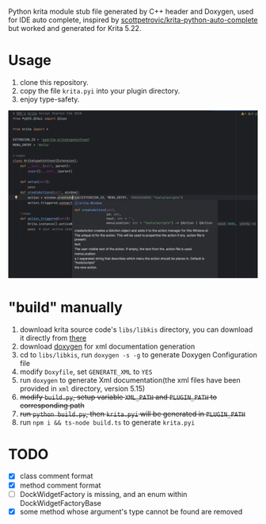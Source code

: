 Python krita module stub file generated by C++ header and Doxygen, used for IDE auto complete, inspired by [scottpetrovic/krita-python-auto-complete](https://github.com/scottpetrovic/krita-python-auto-complete) but worked and generated for Krita 5.22.

# Usage

1. clone this repository.
2. copy the file `krita.pyi` into your plugin directory.
3. enjoy type-safety.

![Alt text](image.png)

# "build" manually

1. download krita source code's `libs/libkis` directory, you can download it directly from [there](https://download-directory.github.io/?url=https%3A%2F%2Fgithub.com%2FKDE%2Fkrita%2Ftree%2Fmaster%2Flibs%2Flibkis)
2. download [doxygen](https://github.com/doxygen/doxygen/actions/workflows/build_cmake.yml) for xml documentation generation
3. cd to `libs/libkis`, run `doxygen -s -g` to generate Doxygen Configuration file
4. modify `Doxyfile`, set `GENERATE_XML` to `YES`
5. run `doxygen` to generate Xml documentation(the xml files have been provided in `xml` directory, version 5.15)
6. ~~modify `build.py`, setup variable `XML_PATH` and `PLUGIN_PATH` to corresponding path~~
7. ~~run `python build.py`, then `krita.pyi` will be generated in `PLUGIN_PATH`~~
8. run `npm i && ts-node build.ts` to generate `krita.pyi`

# TODO

- [X] class comment format
- [X] method comment format
- [ ] DockWidgetFactory is missing, and an enum within DockWidgetFactoryBase
- [X] some method whose argument's type cannot be found are removed
